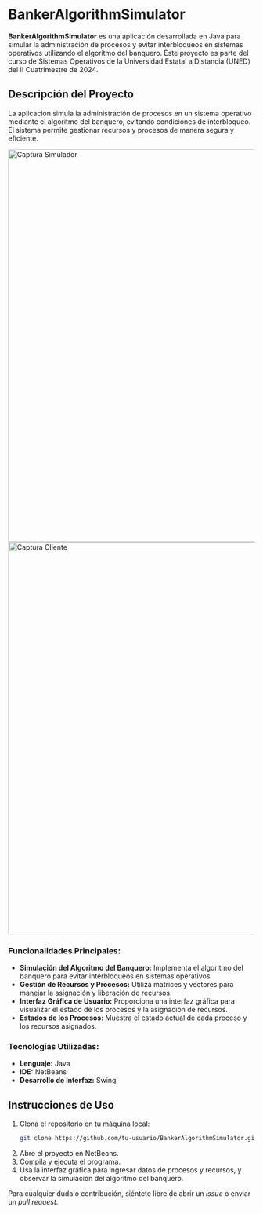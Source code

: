 # BankerAlgorithmSimulator

**BankerAlgorithmSimulator** es una aplicación desarrollada en Java para simular la administración de procesos y evitar interbloqueos en sistemas operativos utilizando el algoritmo del banquero. Este proyecto es parte del curso de Sistemas Operativos de la Universidad Estatal a Distancia (UNED) del II Cuatrimestre de 2024.

## Descripción del Proyecto

La aplicación simula la administración de procesos en un sistema operativo mediante el algoritmo del banquero, evitando condiciones de interbloqueo. El sistema permite gestionar recursos y procesos de manera segura y eficiente.

<img src="imagenes/Simulador.png" alt="Captura Simulador" width="800" />

<img src="imagenes/Demo-mp4" alt="Captura Cliente" width="800" />

### Funcionalidades Principales:

- **Simulación del Algoritmo del Banquero:** Implementa el algoritmo del banquero para evitar interbloqueos en sistemas operativos.
- **Gestión de Recursos y Procesos:** Utiliza matrices y vectores para manejar la asignación y liberación de recursos.
- **Interfaz Gráfica de Usuario:** Proporciona una interfaz gráfica para visualizar el estado de los procesos y la asignación de recursos.
- **Estados de los Procesos:** Muestra el estado actual de cada proceso y los recursos asignados.

### Tecnologías Utilizadas:

- **Lenguaje:** Java
- **IDE:** NetBeans
- **Desarrollo de Interfaz:** Swing

## Instrucciones de Uso

1. Clona el repositorio en tu máquina local:
    ```bash
    git clone https://github.com/tu-usuario/BankerAlgorithmSimulator.git
    ```
2. Abre el proyecto en NetBeans.
3. Compila y ejecuta el programa.
4. Usa la interfaz gráfica para ingresar datos de procesos y recursos, y observar la simulación del algoritmo del banquero.

Para cualquier duda o contribución, siéntete libre de abrir un *issue* o enviar un *pull request*.


